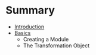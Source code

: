 # Summary

* [Introduction](docs/README.md)
* [Basics](docs/basics/README.md)
   * Creating a Module
   * The Transformation Object

